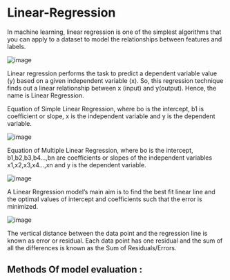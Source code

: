 # Linear-Regression

In machine learning, linear regression is one of the simplest algorithms that you 
can apply to a dataset to model the relationships between features and labels.


![image](https://user-images.githubusercontent.com/87564129/193787679-c2102afd-8745-4824-acc5-fc87e97c895a.png)

Linear regression performs the task to predict a dependent variable value (y) based on a given independent variable (x). So, this regression technique finds out a linear relationship between x (input) and y(output). Hence, the name is Linear Regression.

Equation of Simple Linear Regression, where bo is the intercept, b1 is coefficient or slope, x is the independent variable and y is the dependent variable.

![image](https://user-images.githubusercontent.com/87564129/193789418-1ae20c58-4543-482d-83dc-e5f5c4abf152.png)


Equation of Multiple Linear Regression, where bo is the intercept, b1,b2,b3,b4…,bn are coefficients or slopes of the independent variables x1,x2,x3,x4…,xn and y is the dependent variable.

![image](https://user-images.githubusercontent.com/87564129/193789551-37a98722-76b2-4fd8-a2d3-97dc6cd48e0c.png)

A Linear Regression model’s main aim is to find the best fit linear line and the optimal values of intercept and coefficients such that the error is minimized.

![image](https://user-images.githubusercontent.com/87564129/193789742-10c6db56-8567-4f9b-b190-7cfa1f34bf21.png)

The vertical distance between the data point and the regression line is known as error or residual. Each data point has one residual and the sum of all the differences is known as the Sum of Residuals/Errors.

## Methods Of model evaluation : 

